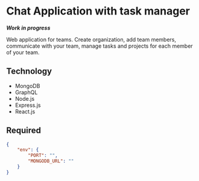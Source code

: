 # Chat Application with task manager

___Work in progress___

Web application for teams. Create organization, add team members, communicate with your team, manage tasks and projects for each member of your team.


## Technology

-   MongoDB
-   GraphQL
-   Node.js
-   Express.js
-   React.js

## Required

```json
{
	"env": {
		"PORT": "",
		"MONGODB_URL": ""
	}
}
```
